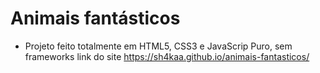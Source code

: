 # Animais fantásticos

- Projeto feito totalmente em HTML5, CSS3 e JavaScrip Puro, sem frameworks
link do site https://sh4kaa.github.io/animais-fantasticos/